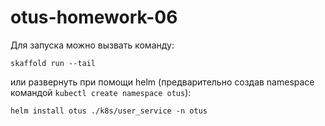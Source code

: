 # otus-homework-06
Для запуска можно вызвать команду:
```
skaffold run --tail
```
или развернуть при помощи helm (предварительно создав namespace командой `kubectl create namespace otus`):
```
helm install otus ./k8s/user_service -n otus
```

